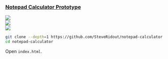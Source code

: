### [Notepad Calculator Prototype](https://github.com/SteveRidout/notepad-calculator)

![](https://img.shields.io/github/license/SteveRidout/notepad-calculator?style=flat-square)<br />
[![](https://img.shields.io/github/last-commit/scillidan/notepad-calculator/master?label=last%20commit%20(fork)&style=flat-square)](https://github.com/scillidan/notepad-calculator)<br />
![](https://img.shields.io/badge/Vercel-black?style=flat&logo=Vercel&logoColor=white)

```sh
git clone --depth=1 https://github.com/SteveRidout/notepad-calculator
cd notepad-calculator
```

Open `index.html`.